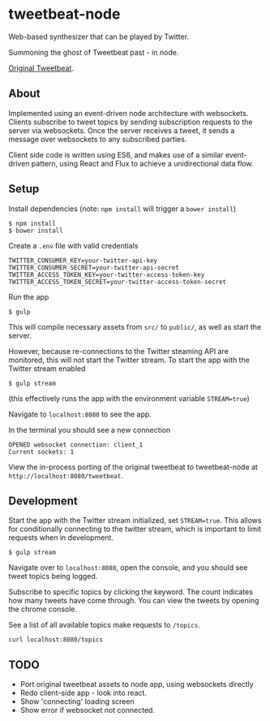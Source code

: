 # tweetbeat-node

Web-based synthesizer that can be played by Twitter.

Summoning the ghost of Tweetbeat past - in node.

[Original Tweetbeat](https://github.com/TGOlson/tweetbeat.git).

## About

Implemented using an event-driven node architecture with websockets. Clients subscribe to tweet topics by sending subscription requests to the server via websockets. Once the server receives a tweet, it sends a message over websockets to any subscribed parties.

Client side code is written using ES6, and makes use of a similar event-driven pattern, using React and Flux to achieve a unidirectional data flow.

## Setup

Install dependencies (note: `npm install` will trigger a `bower install`)

```
$ npm install
$ bower install
```

Create a `.env` file with valid credentials

```
TWITTER_CONSUMER_KEY=your-twitter-api-key
TWITTER_CONSUMER_SECRET=your-twitter-api-secret
TWITTER_ACCESS_TOKEN_KEY=your-twitter-access-token-key
TWITTER_ACCESS_TOKEN_SECRET=your-twitter-access-token-secret
```

Run the app

```
$ gulp
```

This will compile necessary assets from `src/` to `public/`, as well as start the server.

However, because re-connections to the Twitter steaming API are monitored, this will not start the Twitter stream. To start the app with the Twitter stream enabled

```
$ gulp stream
```

(this effectively runs the app with the environment variable `STREAM=true`)

Navigate to `localhost:8080` to see the app.

In the terminal you should see a new connection

```
OPENED websocket connection: client_1
Current sockets: 1
```

View the in-process porting of the original tweetbeat to tweetbeat-node at `http://localhost:8080/tweetbeat`.

## Development

Start the app with the Twitter stream initialized, set `STREAM=true`. This allows for conditionally connecting to the twitter stream, which is important to limit requests when in development.

```
$ gulp stream
````

Navigate over to `localhost:8080`, open the console, and you should see tweet topics being logged.

Subscribe to specific topics by clicking the keyword. The count indicates how many tweets have come through. You can view the tweets by opening the chrome console.

See a list of all available topics make requests to `/topics`.

```
curl localhost:8080/topics
````

## TODO
* Port original tweetbeat assets to node app, using websockets directly
* Redo client-side app - look into react.
* Show 'connecting' loading screen
* Show error if websocket not connected.
